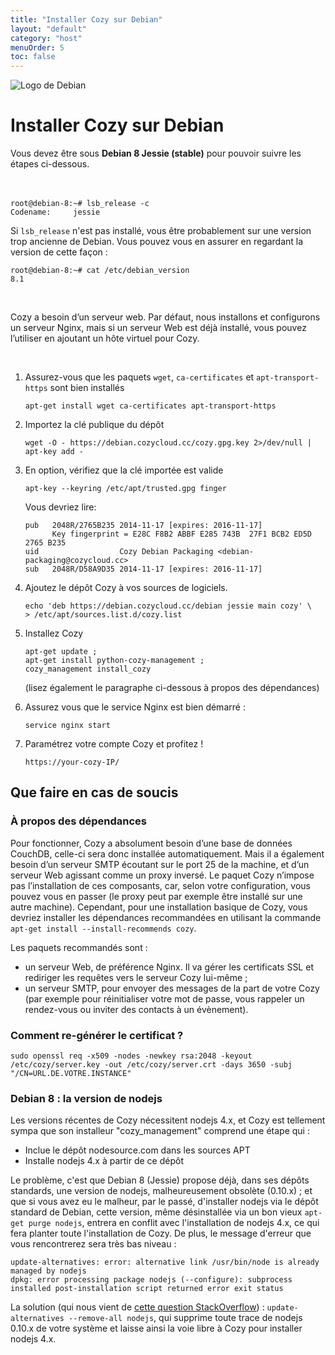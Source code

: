 ```yaml
---
title: "Installer Cozy sur Debian"
layout: "default"
category: "host"
menuOrder: 5
toc: false
---
```



<div class="install-inner-logo">
<img alt="Logo de Debian" src="/assets/images/host/debian-logo.svg">
</div>

# Installer Cozy sur Debian

Vous devez être sous **Debian 8 Jessie (stable)** pour pouvoir suivre les étapes ci-dessous.
<br>
<br>
<br>

```
root@debian-8:~# lsb_release -c
Codename:     jessie
```

Si `lsb_release` n'est pas installé, vous être probablement sur une version
trop ancienne de Debian. Vous pouvez vous en assurer en regardant la version
de cette façon :

```
root@debian-8:~# cat /etc/debian_version
8.1
```

<br>

Cozy a besoin d’un serveur web. Par défaut, nous installons et configurons un serveur Nginx, mais si un serveur Web est déjà installé, vous pouvez l’utiliser en ajoutant un hôte virtuel pour Cozy.

<br>

1. Assurez-vous que les paquets `wget`, `ca-certificates` et `apt-transport-https` sont bien installés
    ```
    apt-get install wget ca-certificates apt-transport-https
    ```
2. Importez la clé publique du dépôt
    ```
    wget -O - https://debian.cozycloud.cc/cozy.gpg.key 2>/dev/null | apt-key add -
    ```
3. En option, vérifiez que la clé importée est valide
    ```
    apt-key --keyring /etc/apt/trusted.gpg finger
    ```
    Vous devriez lire:
    ```
    pub   2048R/2765B235 2014-11-17 [expires: 2016-11-17]
          Key fingerprint = E28C F8B2 ABBF E285 743B  27F1 BCB2 ED5D 2765 B235
    uid                  Cozy Debian Packaging <debian-packaging@cozycloud.cc>
    sub   2048R/D58A9D35 2014-11-17 [expires: 2016-11-17]
    ```
4. Ajoutez le dépôt Cozy à vos sources de logiciels.
    ```
    echo 'deb https://debian.cozycloud.cc/debian jessie main cozy' \
    > /etc/apt/sources.list.d/cozy.list
    ```
5. Installez Cozy
    ```
    apt-get update ;
    apt-get install python-cozy-management ;
    cozy_management install_cozy
    ```
    (lisez également le paragraphe ci-dessous à propos des dépendances)

6. Assurez vous que le service Nginx est bien démarré :
    ```
    service nginx start
    ```

7. Paramétrez votre compte Cozy et profitez !
    ```
    https://your-cozy-IP/
    ```

## Que faire en cas de soucis

### À propos des dépendances

Pour fonctionner, Cozy a absolument besoin d’une base de données CouchDB, celle-ci sera donc installée automatiquement. Mais il a également besoin d’un serveur SMTP écoutant sur le port 25 de la machine, et d’un serveur Web agissant comme un proxy inversé. Le paquet Cozy n’impose pas l’installation de ces composants, car, selon votre configuration, vous pouvez vous en passer (le proxy peut par exemple être installé sur une autre machine). Cependant, pour une installation basique de Cozy, vous devriez installer les dépendances recommandées en utilisant la commande `apt-get install --install-recommends cozy`.

Les paquets recommandés sont :

* un serveur Web, de préférence Nginx. Il va gérer les certificats SSL et rediriger les requêtes vers le serveur Cozy lui-même ;
* un serveur SMTP, pour envoyer des messages de la part de votre Cozy (par exemple pour réinitialiser votre mot de passe, vous rappeler un rendez-vous ou inviter des contacts à un évènement).

### Comment re-générer le certificat ?

    sudo openssl req -x509 -nodes -newkey rsa:2048 -keyout /etc/cozy/server.key -out /etc/cozy/server.crt -days 3650 -subj "/CN=URL.DE.VOTRE.INSTANCE"

### Debian 8 : la version de nodejs

Les versions récentes de Cozy nécessitent nodejs 4.x, et Cozy est tellement sympa que son installeur "cozy_management" comprend une étape qui :
* Inclue le dépôt nodesource.com dans les sources APT
* Installe nodejs 4.x à partir de ce dépôt

Le problème, c'est que Debian 8 (Jessie) propose déjà, dans ses dépôts standards, une version de nodejs, malheureusement obsolète (0.10.x) ; et que si vous avez eu le malheur, par le passé, d'installer nodejs via le dépôt standard de Debian, cette version, même désinstallée via un bon vieux `apt-get purge nodejs`, entrera en conflit avec l'installation de nodejs 4.x, ce qui fera planter toute l'installation de Cozy. De plus, le message d'erreur que vous rencontrerez sera très bas niveau :
```
update-alternatives: error: alternative link /usr/bin/node is already managed by nodejs
dpkg: error processing package nodejs (--configure): subprocess installed post-installation script returned error exit status
```
La solution (qui nous vient de [cette question StackOverflow](http://stackoverflow.com/questions/25094718/error-on-update-alternatives-when-installing-upgrading-nodejs-v0-10-30)) : `update-alternatives --remove-all nodejs`, qui supprime toute trace de nodejs 0.10.x de votre système et laisse ainsi la voie libre à Cozy pour installer nodejs 4.x.
